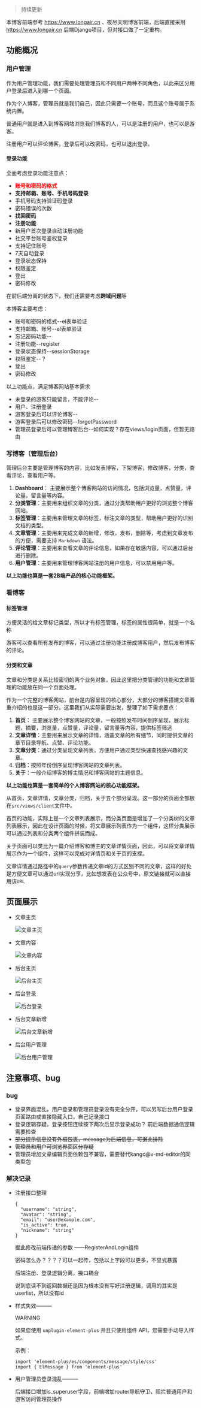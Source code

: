 > 持续更新

本博客前端参考 https://www.longair.cn 、夜尽天明博客前端，后端直接采用 https://www.longair.cn 后端Django项目，但对接口做了一定重构。


## 功能概况

###  用户管理

作为用户管理功能，我们需要处理管理员和不同用户两种不同角色，以此来区分用户登录后进入到哪一个页面。

作为个人博客，管理员就是我们自己，因此只需要一个账号，而且这个账号属于系统内置。

普通用户就是进入到博客网站浏览我们博客的人，可以是注册的用户，也可以是游客。

注册用户可以评论博客，登录后可以改密码，也可以退出登录。

#### 登录功能

全面考虑登录功能注意点：

- **<a style="color:red">账号和密码的格式</a>**
- **支持邮箱、账号、**手机号码**登录**
- 手机号码支持验证码登录
- 密码错误的次数
- **找回密码**
- **注册功能**
- 新用户首次登录自动注册功能
- 社交平台账号鉴权登录
- 支持记住账号
- 7天自动登录
- 登录状态保持
- 权限鉴定
- 登出
- 密码修改

在前后端分离的状态下，我们还需要考虑**跨域问题**等

本博客主要考虑：

- 账号和密码的格式--el表单验证
- 支持邮箱、账号--el表单验证
- 忘记密码功能--
- 注册功能--register
- 登录状态保持--sessionStorage
- 权限鉴定--？
- 登出
- 密码修改

以上功能点，满足博客网站基本需求

- 未登录的游客只能留言，不能评论--
- 用户、注册登录
- 游客登录后可以评论博客--
- 游客登录后可以修改密码--forgetPassword
- 管理员登录后可以管理博客后台--如何实现？存在views/login页面，但暂无路由

### 写博客（管理后台）

管理后台主要是管理博客的内容，比如发表博客，下架博客，修改博客，分类，查看评论，查看用户等。

1. **Dashboard**： 主要展示整个博客网站的访问情况，包括浏览量，点赞量，评论量，留言量等内容。
2. **分类管理**：主要用来组织文章的分类，通过分类帮助用户更好的浏览整个博客网站。
3. **标签管理**：主要用来管理文章的标签，标注文章的类型，帮助用户更好的识别文档的类型。
4. **文章管理**：主要用来完成文章的新增，修改，发布，删除等，考虑到文章发布的方便，需要支持 `Markdown` 语法。
5. **评论管理**：主要用来查看文章的评论信息，如果存在敏感内容，可以通过后台进行删除。
6. **用户管理**：主要用来管理博客网站注册的用户信息，可以禁用用户等。

**以上功能也算是一套2B端产品的核心功能框架。**

### 看博客

#### 标签管理

方便灵活的给文章标记类型，所以才有标签管理，标签的属性很简单，就是一个名称

游客可以查看所有发布的博客，可以通过注册功能注册成博客用户，然后发布博客的评论。

#### 分类和文章

文章和分类是关系比较密切的两个业务对象，因此这里把分类管理的功能和文章管理的功能放在同一个页面处理。

作为一个完整的博客网站，前台是内容呈现的核心部分，大部分的博客搭建文章着重介绍的也是这一部分。这里我们从实际需要出发，整理了如下需求要点：

1. **首页**： 主要展示整个博客网站的文章，一般按照发布时间倒序呈现，展示标题，摘要，浏览量，点赞量，评论量，留言量等内容，提供标签筛选
2. **文章详情**：主要用来展示文章的详情，涵盖文章的所有细节，同时提供文章的章节目录导航、点赞、评论功能。
3. **文章分类**：通过分类呈现文章列表，方便用户通过类型快速查找感兴趣的文章。
4. **归档**：按照年份倒序呈现博客网站的文章列表。
5. **关于**：一般介绍博客的博主情况和博客网站的主题信息。

**以上功能也算是一套简单的个人博客网站的核心功能框架。**

从首页，文章详情，文章分类，归档，关于五个部分呈现。这一部分的页面全部放在`src/views/client`文件中。

首页的功能，实际上是一个文章列表展示，而分类页面是增加了一个分类树的文章列表展示，因此在设计页面的时候，将文章展示列表作为一个组件，这样分类展示可以通过列表和分类两个组件拼装而成。

关于页面可以类比为一篇介绍博客和博主的文章详情页面，因此，可以将文章详情展示作为一个组件，这样可以完成对详情页和关于页的支撑。

文章详情通过路径中的`query`参数传递文章id的方式区别不同的文章，这样的好处是方便文章可以通过url实现分享，比如想发表在公众号中，原文链接就可以直接用该`URL`

## 页面展示

- 文章主页

  ![文章主页](README/文章主页.png)

- 文章内容

  ![文章内容](README/文章内容.png)

- 后台主页

  ![后台主页](README/后台主页.png)

- 后台登录

  ![后台登录](README/后台登录.png)

- 后台文章新增

  ![后台文章新增](README/后台文章新增.png)

- 后台用户管理

  ![后台用户管理](README/后台用户管理.png)



## 注意事项、bug

### bug

- 登录界面混乱，用户登录和管理员登录没有完全分开，可以另写后台用户登录页面路由或直接隐藏入口，自己记录接口
- 登录逻辑存疑，登录按钮连续按下两次后显示登录成功？  前后端数据通信逻辑需要检查
- ~~部分提示信息没有外框包裹，message为后端信息，可据此排除~~
- ~~管理员和用户可浏览界面区分存疑~~
- 管理员增加文章编辑页面依赖包不兼容，需要替代kangc@v-md-editor的同类型包



### 解决记录

- 注册接口整理

  ```
  {
    "username": "string",
    "avatar": "string",
    "email": "user@example.com",
    "is_active": true,
    "nickname": "string"
  }
  ```

  据此修改前端传递的参数 ——RegisterAndLogin组件
  
  密码怎么办？？？？可以一起传，包括以上字段可以更多，不显式暴露
  
  后端注册、登录逻辑分离，接口耦合
  
  说到底读不到返回数据还是因为根本没有写好注册逻辑，调用的其实是userlist，所以没有id
  
- 样式失效———

  WARNING

  如果您使用 `unplugin-element-plus` 并且只使用组件 API，您需要手动导入样式。

  示例︰

  ```
  import 'element-plus/es/components/message/style/css'
  import { ElMessage } from 'element-plus'
  ```
  
- 用户管理员登录混乱———

  后端接口增加is_superuser字段，前端增加router导航守卫，阻拦普通用户和游客访问管理员操作